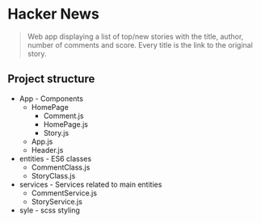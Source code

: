# Hacker News

> Web app displaying a list of top/new stories with the title, author, number of comments and score. Every title is the link to the original story.

## Project structure

* App - Components
    * HomePage
        * Comment.js
        * HomePage.js
        * Story.js
    * App.js
    * Header.js
* entities - ES6 classes
    * CommentClass.js
    * StoryClass.js
* services - Services related to main entities
    * CommentService.js
    * StoryService.js
* syle - scss styling
    